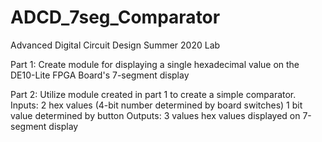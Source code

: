 # ADCD_7seg_Comparator
 Advanced Digital Circuit Design Summer 2020 Lab

Part 1:
Create module for displaying a single hexadecimal value on the DE10-Lite FPGA Board's 7-segment display

Part 2:
Utilize module created in part 1 to create a simple comparator.
Inputs: 2 hex values (4-bit number determined by board switches)
        1 bit value determined by button 
Outputs: 3 values hex values displayed on 7-segment display
